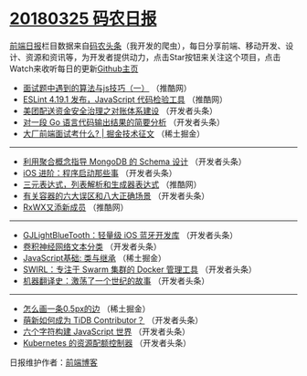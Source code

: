 # [20180325 码农日报](https://toutiao.qdkfweb.cn/date/2018/03/25)

[前端日报](https://qdkfweb.cn/c/news)栏目数据来自[码农头条](https://toutiao.qdkfweb.cn/)（我开发的爬虫），每日分享前端、移动开发、设计、资源和资讯等，为开发者提供动力，点击Star按钮来关注这个项目，点击Watch来收听每日的更新[Github主页](https://github.com/kujian/frontendDaily)
* [面试题中遇到的算法与js技巧（一）](https://toutiao.qdkfweb.cn/68303.html) （推酷网）
* [ESLint 4.19.1 发布，JavaScript 代码检验工具](https://toutiao.qdkfweb.cn/68305.html) （推酷网）
* [美团配送资金安全治理之对账体系建设](https://toutiao.qdkfweb.cn/68278.html) （开发者头条）
* [对一段 Go 语言代码输出结果的简要分析](https://toutiao.qdkfweb.cn/68280.html) （开发者头条）
* [大厂前端面试考什么? | 掘金技术征文](https://toutiao.qdkfweb.cn/68309.html) （稀土掘金）

***
* [利用聚合概念指导 MongoDB 的 Schema 设计](https://toutiao.qdkfweb.cn/68283.html) （开发者头条）
* [iOS 进阶：程序启动那些事](https://toutiao.qdkfweb.cn/68285.html) （开发者头条）
* [三元表达式，列表解析和生成器表达式](https://toutiao.qdkfweb.cn/68302.html) （推酷网）
* [有关容器的六大误区和八大正确场景](https://toutiao.qdkfweb.cn/68279.html) （开发者头条）
* [RxWX又添新成员](https://toutiao.qdkfweb.cn/68304.html) （推酷网）

***
* [GJLightBlueTooth：轻量级 iOS 蓝牙开发库](https://toutiao.qdkfweb.cn/68284.html) （开发者头条）
* [卷积神经网络文本分类](https://toutiao.qdkfweb.cn/68281.html) （开发者头条）
* [JavaScript基础: 类与继承](https://toutiao.qdkfweb.cn/68308.html) （稀土掘金）
* [SWIRL：专注于 Swarm 集群的 Docker 管理工具](https://toutiao.qdkfweb.cn/68282.html) （开发者头条）
* [机器翻译史：激荡了一个世纪的故事](https://toutiao.qdkfweb.cn/68286.html) （开发者头条）

***
* [怎么画一条0.5px的边](https://toutiao.qdkfweb.cn/68276.html) （稀土掘金）
* [萌新如何成为 TiDB Contributor？](https://toutiao.qdkfweb.cn/68287.html) （开发者头条）
* [六个字符构建 JavaScript 世界](https://toutiao.qdkfweb.cn/68277.html) （开发者头条）
* [Kubernetes 的资源配额控制器](https://toutiao.qdkfweb.cn/68288.html) （开发者头条）

日报维护作者：[前端博客](https://qdkfweb.cn/) 